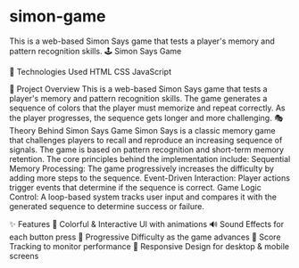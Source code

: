 # simon-game
This is a web-based Simon Says game that tests a player's memory and pattern recognition skills. 
🕹️ Simon Says Game

🚀 Technologies Used
HTML
CSS
JavaScript

📌 Project Overview
This is a web-based Simon Says game that tests a player's memory and pattern recognition skills. The game generates a sequence of colors that the player must memorize and repeat correctly. As the player progresses, the sequence gets longer and more challenging.
🎭 Theory Behind Simon Says Game
Simon Says is a classic memory game that challenges players to recall and reproduce an increasing sequence of signals. The game is based on pattern recognition and short-term memory retention. The core principles behind the implementation include:
Sequential Memory Processing: The game progressively increases the difficulty by adding more steps to the sequence.
Event-Driven Interaction: Player actions trigger events that determine if the sequence is correct.
Game Logic Control: A loop-based system tracks user input and compares it with the generated sequence to determine success or failure.

✨ Features
🎨 Colorful & Interactive UI with animations
🔊 Sound Effects for each button press
🚀 Progressive Difficulty as the game advances
🎯 Score Tracking to monitor performance
📱 Responsive Design for desktop & mobile screens
